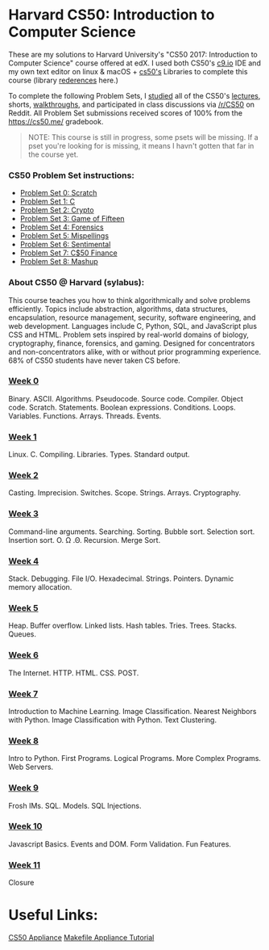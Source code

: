 # Harvard CS50: Introduction to Computer Science
These are my solutions to Harvard University's "CS50 2017: Introduction to Computer Science" course offered at edX. I used both CS50's [c9.io](https://c9.io/) IDE and my own text editor on linux & macOS + [cs50's](http://www.oss.io/p/cs50/library50-c) Libraries to complete this course (library [rederences](https://reference.cs50.net/) here.)

To complete the following Problem Sets, I [studied](https://study.cs50.net/) all of the CS50's [lectures](http://docs.cs50.net/2017/x/syllabus.html#lectures), shorts, [walkthroughs](http://docs.cs50.net/2017/x/syllabus.html#walkthroughs), and participated in class discussions via [/r/CS50](https://www.reddit.com/r/cs50/) on Reddit. All Problem Set submissions received scores of 100% from the https://cs50.me/ gradebook.
> NOTE: This course is still in progress, some psets will be missing. If a pset you're looking for is missing, it means I havn't gotten that far in the course yet.

### CS50 Problem Set instructions:
- [Problem Set 0: Scratch](https://docs.cs50.net/2017/x/psets/0/pset0.html)
- [Problem Set 1: C](https://docs.cs50.net/2017/x/psets/1/pset1.html)
- [Problem Set 2: Crypto](https://docs.cs50.net/2017/x/psets/2/pset2.html)
- [Problem Set 3: Game of Fifteen](https://docs.cs50.net/2017/x/psets/3/pset3.html)
- [Problem Set 4: Forensics](https://docs.cs50.net/2017/x/psets/4/pset4.html)
- [Problem Set 5: Mispellings](https://docs.cs50.net/2017/x/psets/5/pset5.html)
- [Problem Set 6: Sentimental](https://docs.cs50.net/2017/x/psets/6/pset6.html)
- [Problem Set 7: C$50 Finance](https://docs.cs50.net/2017/x/psets/7/pset7.html)
- [Problem Set 8: Mashup](https://docs.cs50.net/2017/x/psets/8/pset8.html)

### About CS50 @ Harvard (sylabus):
This course teaches you how to think algorithmically and solve problems efficiently. Topics include abstraction, algorithms, data structures, encapsulation, resource management, security, software engineering, and web development. Languages include C, Python, SQL, and JavaScript plus CSS and HTML. Problem sets inspired by real-world domains of biology, cryptography, finance, forensics, and gaming. Designed for concentrators and non-concentrators alike, with or without prior programming experience. 68% of CS50 students have never taken CS before.

### [Week 0](https://docs.cs50.net/2016/fall/notes/0/week0.html)
Binary. ASCII. Algorithms. Pseudocode. Source code. Compiler. Object code. Scratch. Statements. Boolean expressions. Conditions. Loops. Variables. Functions. Arrays. Threads. Events.

### [Week 1](https://docs.cs50.net/2016/fall/notes/1/week1.html)
Linux. C. Compiling. Libraries. Types. Standard output.

### [Week 2](https://docs.cs50.net/2016/fall/notes/2/week2.html)
Casting. Imprecision. Switches. Scope. Strings. Arrays. Cryptography.

### [Week 3](https://docs.cs50.net/2016/fall/notes/3/week3.html)
Command-line arguments. Searching. Sorting. Bubble sort. Selection sort. Insertion sort. O. Ω .Θ. Recursion. Merge Sort.

### [Week 4](https://docs.cs50.net/2016/fall/notes/4/week4.html)
Stack. Debugging. File I/O. Hexadecimal. Strings. Pointers. Dynamic memory allocation.

### [Week 5](https://docs.cs50.net/2016/fall/notes/5/week5.html)
Heap. Buffer overflow. Linked lists. Hash tables. Tries. Trees. Stacks. Queues.

### [Week 6](https://docs.cs50.net/2016/fall/notes/6/week6.html)
The Internet. HTTP. HTML. CSS. POST. 

### [Week 7](https://docs.cs50.net/2016/fall/notes/7/week7.html)
Introduction to Machine Learning. Image Classification. Nearest Neighbors with Python. Image Classification with Python. Text Clustering. 

### [Week 8](https://docs.cs50.net/2016/fall/notes/8/week8.html)
Intro to Python. First Programs. Logical Programs. More Complex Programs. Web Servers. 

### [Week 9](https://docs.cs50.net/2016/fall/notes/9/week9.html)
Frosh IMs. SQL. Models. SQL Injections. 

### [Week 10](https://docs.cs50.net/2016/fall/notes/10/week10.html)
Javascript Basics. Events and DOM. Form Validation. Fun Features. 

### [Week 11](https://docs.cs50.net/2016/fall/notes/11/week11.html)
Closure

# Useful Links:
[CS50 Appliance](https://github.com/cs50/libcs50)
[Makefile Appliance Tutorial](https://cs50.stackexchange.com/questions/2816/how-to-make-my-makefile-match-the-appliance)